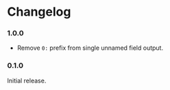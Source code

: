 # Changelog

### 1.0.0
- Remove `0:` prefix from single unnamed field output.

### 0.1.0
Initial release.
